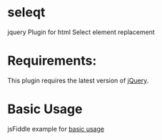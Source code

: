 # seleqt
jquery Plugin for html Select element replacement

# Requirements:
This plugin requires the latest version of [jQuery](http://jquery.com/).

# Basic Usage
jsFiddle example for [basic usage](https://jsfiddle.net/miso25/75z2Ljyd/59/)

